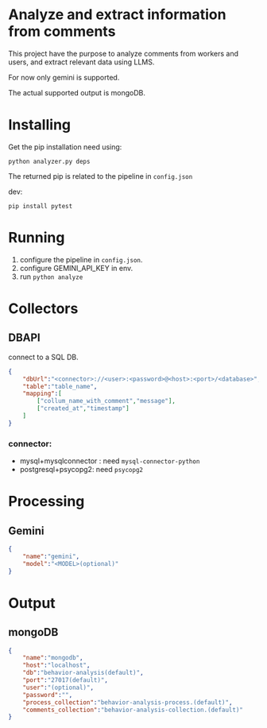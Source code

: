 # Analyze and extract information from comments

This project have the purpose to analyze comments from workers and users, and extract relevant data using LLMS.

For now only gemini is supported.

The actual supported output is mongoDB.

# Installing
Get the pip installation need using:
```shell
python analyzer.py deps
```
The returned pip is related to the pipeline in `config.json`

dev:
```shell
pip install pytest
```

# Running

1. configure the pipeline in `config.json`.
2. configure GEMINI_API_KEY in env.
3. run `python analyze`

# Collectors

## DBAPI
connect to a SQL DB.

```json
{
    "dbUrl":"<connector>://<user>:<password>@<host>:<port>/<database>",
    "table":"table_name",
    "mapping":[
        ["collum_name_with_comment","message"],
        ["created_at","timestamp"]
    ]
}
```
### connector:
* mysql+mysqlconnector : need `mysql-connector-python`
* postgresql+psycopg2: need `psycopg2`

# Processing

## Gemini

```json
{
    "name":"gemini",
    "model":"<MODEL>(optional)"
}
```

# Output 

## mongoDB

```json
{
    "name":"mongodb",
    "host":"localhost",
    "db":"behavior-analysis(default)",
    "port":"27017(default)",
    "user":"(optional)",
    "password":"",
    "process_collection":"behavior-analysis-process.(default)",
    "comments_collection":"behavior-analysis-collection.(default)"
}
```